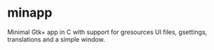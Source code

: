 # minapp
Minimal Gtk+ app in C with support for gresources UI files, gsettings, translations and a simple window.
